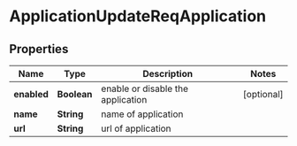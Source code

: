 # ApplicationUpdateReqApplication

## Properties
Name | Type | Description | Notes
------------ | ------------- | ------------- | -------------
**enabled** | **Boolean** | enable or disable the application |  [optional]
**name** | **String** | name of application | 
**url** | **String** | url of application | 
